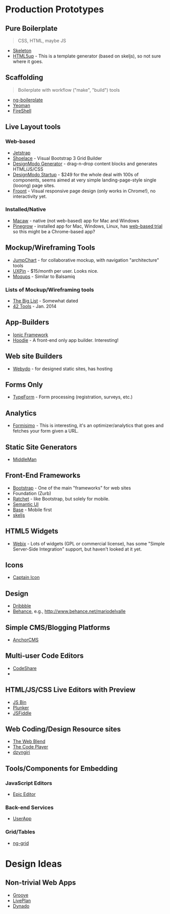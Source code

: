 Production Prototypes
=====================

## Pure Boilerplate
> CSS, HTML, maybe JS

* [Skeleton](http://www.getskeleton.com/)
* [HTML5up](http://html5up.net/) - This is a template generator (based on skeljs), so not sure where it goes.

## Scaffolding
> Boilerplate with workflow ("make", "build") tools

* [ng-boilerplate](https://github.com/ngbp/ngbp)
* [Yeoman](http://yeoman.io/)
* [FireShell](http://getfireshell.com/)

## Live Layout tools

### Web-based
* [Jetstrap](https://jetstrap.com/)
* [Shoelace](https://shoelace.io/) - Visual Bootstrap 3 Grid Builder
* [DesignModo Generator](http://designmodo.com/generator/) - drag-n-drop content blocks and generates HTML/JS/CSS
* [DesignModo Startup](http://designmodo.com/startup/) - $249 for the whole deal with 100s of components, seems aimed at very simple landing-page-style single (looong) page sites.
* [Froont](http://froont.com/) - Visual responsive page design (only works in Chrome!), no interactivity yet.

### Installed/Native
* [Macaw](http://macaw.co/) - native (not web-based) app for Mac and Windows
* [Pinegrow](http://pinegrow.com/) - installed app for Mac, Windows, Linux, has [web-based trial](http://pinegrow.com/edit.html) so this might be a Chrome-based app?


## Mockup/Wireframing Tools
* [JumpChart](https://www.jumpchart.com/) - for collaborative mockup, with navigation "architecture" tools
* [UXPin](http://uxpin.com/) - $15/month per user. Looks nice.
* [Moqups](https://moqups.com/) - Similar to Balsamiq
 
### Lists of Mockup/Wireframing tools
* [The Big List](http://www.cssgalleries.com/the-big-list-of-wireframe-software/) - Somewhat dated
* [42 Tools](http://www.smashingapps.com/2014/01/27/42-mockup-and-wireframing-tools-for-developers.html) - Jan. 2014

## App-Builders
* [Ionic Framework](http://ionicframework.com/)
* [Hoodie](http://hood.ie/) - A front-end only app builder. Interesting!

## Web site Builders
* [Webydo](http://www.webydo.com/) - for designed static sites, has hosting

## Forms Only
* [TypeForm](http://www.typeform.com/) - Form processing (registration, surveys, etc.)

## Analytics
* [Formisimo](http://www.formisimo.com/) - This is interesting, it's an optimizer/analytics that goes and fetches your form given a URL.


## Static Site Generators
* [MiddleMan](http://middlemanapp.com/)

## Front-End Frameworks
* [Bootstrap](http://getbootstrap.com) - One of the main "frameworks" for web sites
* Foundation (Zurb)
* [Ratchet](http://goratchet.com/) - like Bootstrap, but solely for mobile.
* [Semantic UI](http://semantic-ui.com/)
* [Base](http://matthewhartman.github.io/base/) - Mobile first
* [skeljs](http://skeljs.org/)

## HTML5 Widgets
* [Webix](http://webix.com/) - Lots of widgets (GPL or commercial license), has some "Simple Server-Side Integration" support, but haven't looked at it yet.

## Icons
* [Captain Icon](http://mariodelvalle.github.io/CaptainIcon)

## Design
* [Dribbble](https://dribbble.com/)
* [Behance](http://www.behance.net), e.g., http://www.behance.net/mariodelvalle

## Simple CMS/Blogging Platforms
* [AnchorCMS](http://anchorcms.com/)

## Multi-user Code Editors
* [CodeShare](http://codeshare.io)
* 

## HTML/JS/CSS Live Editors with Preview
* [JS Bin](http://jsbin.com)
* [Plunker](http://plnkr.co/)
* [JSFiddle](http://jsfiddle.net/)
 
## Web Coding/Design Resource sites
* [The Web Blend](http://thewebblend.com/)
* [The Code Player](http://thecodeplayer.com/)
* [dzyngiri](http://www.dzyngiri.com/)

## Tools/Components for Embedding

### JavaScript Editors
* [Epic Editor](https://github.com/OscarGodson/EpicEditor)

### Back-end Services
* [UserApp](https://www.userapp.io/)

### Grid/Tables
* [ng-grid](http://angular-ui.github.io/ng-grid/)

# Design Ideas

## Non-trivial Web Apps
* [Groove](http://www.groovehq.com)
* [LivePlan](http://www.liveplan.com)
* [Dynado](https://www.dynado.com/)

